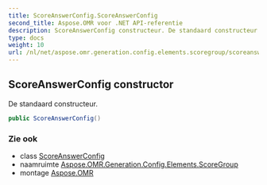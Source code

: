 ```yaml
---
title: ScoreAnswerConfig.ScoreAnswerConfig
second_title: Aspose.OMR voor .NET API-referentie
description: ScoreAnswerConfig constructeur. De standaard constructeur.
type: docs
weight: 10
url: /nl/net/aspose.omr.generation.config.elements.scoregroup/scoreanswerconfig/scoreanswerconfig/
---
```

## ScoreAnswerConfig constructor

De standaard constructeur.

```csharp
public ScoreAnswerConfig()
```

### Zie ook

* class [ScoreAnswerConfig](../)
* naamruimte [Aspose.OMR.Generation.Config.Elements.ScoreGroup](../../scoreanswerconfig/)
* montage [Aspose.OMR](../../../)



